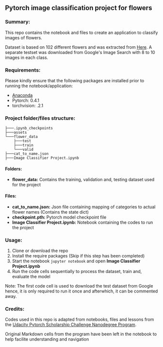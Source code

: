 ## Pytorch image classification project for flowers

### **Summary:**
This repo contains the notebook and files to create an application to classify images of flowers.

Dataset is based on 102 different flowers and was extracted from [Here](http://www.robots.ox.ac.uk/~vgg/data/flowers/102/index.html). A separate testset was downloaded from Google's Image Search with 8 to 10 images in each class.

### **Requirements:**
Please kindly ensure that the following packages are installed prior to running the notebook/application:

* [Anaconda](https://www.anaconda.com/download/)
* Pytorch: 0.4.1
* torchvision: .2.1

### **Project folder/files structure:**
```
├───.ipynb_checkpoints
├───assets
└───flower_data
    ├───test
    ├───train
    └───valid
├───cat_to_name.json
├───Image Classifier Project.ipynb
```

#### Folders:
* **flower_data:** Contains the training, validation and, testing dataset used for the project

#### Files:
* **cat_to_name.json:** Json file containing mapping of categories to actual flower names (Contains the state dict)
* **checkpoint.pth:** Pytorch model checkpoint file
* **Image Classifier Project.ipynb:** Notebook containing the codes to run the project

### **Usage:**
1. Clone or download the repo
2. Install the require packages (Skip if this step has been completed)
3. Start the notebook `jupyter notebook` and open **Image Classifier Project.ipynb**
4. Run the code cells sequentially to process the dataset, train and, evaluate the model

Note: The first code cell is used to download the test dataset from Google hence, it is only required to run it once and afterwhich, it can be commented away.

### **Credits:**
Codes used in this repo is adapted from notebooks, files and lessons from the [Udacity Pytorch Scholarship Challenge Nanodegree Program](https://www.udacity.com/facebook-pytorch-scholarship).

Original Markdown cells from the program have been left in the notebook to help facilite understanding and navigation